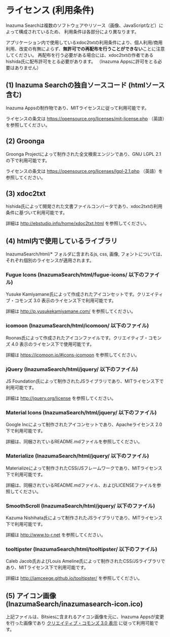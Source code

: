 ライセンス (利用条件)
====================

Inazuma Searchは複数のソフトウェアやリソース（画像、JavaScriptなど）によって構成されているため、
利用条件は各部分により異なります。

アプリケーション内で使用しているxdoc2txtの利用条件により、個人利用/商用利用、改変の有無によらず、**無許可での再配布を行うことができない**ことに注意してください。
再配布を行う必要がある場合には、xdoc2txtの作者であるhishida氏に配布許可をとる必要があります。
（Inazuma Appsに許可をとる必要はありません）


(1) Inazuma Searchの独自ソースコード (htmlソース含む)
-----------------------------------------------------
Inazuma Appsの制作物であり、MITライセンスに従って利用可能です。

ライセンスの条文は <https://opensource.org/licenses/mit-license.php> （英語）を参照してください。

(2) Groonga 
-----------

Groonga Projectによって制作された全文検索エンジンであり、GNU LGPL 2.1の下で利用可能です。

ライセンスの条文は <https://opensource.org/licenses/lgpl-2.1.php> （英語）を参照してください。


(3) xdoc2txt
------------

hishida氏によって開発された文書ファイルコンバータであり、xdoc2txtの利用条件に基づいて利用可能です。

詳細は  <http://ebstudio.info/home/xdoc2txt.html> を参照してください。



(4) html内で使用しているライブラリ
----------------------------
InazumaSearch/html/* フォルダに含まれるjs, css, 画像, フォントについては、それぞれ個別のライセンスが適用されます。

### Fugue Icons (InazumaSearch/html/fugue-icons/ 以下のファイル) ### 

Yusuke Kamiyamane氏によって作成されたアイコンセットです。クリエイティブ・コモンズ 3.0 表示のライセンス下で利用可能です。

詳細は <http://p.yusukekamiyamane.com/> を参照してください。

### icomoon (InazumaSearch/html/icomoon/ 以下のファイル) ### 

Roonas氏によって作成されたアイコンファイルです。クリエイティブ・コモンズ 4.0 表示のライセンス下で使用可能です。

詳細は <https://icomoon.io/#icons-icomoon> を参照してください。

### jQuery (InazumaSearch/html/jquery/ 以下のファイル) ###

JS Foundation氏によって制作されたJSライブラリであり、MITライセンス下で利用可能です。

詳細は <http://jquery.org/license> を参照してください。

### Material Icons (InazumaSearch/html/jquery/ 以下のファイル) ###

Google Incによって制作されたアイコンセットであり、Apacheライセンス 2.0下で利用可能です。

詳細は、同梱されているREADME.mdファイルを参照してください。

### Materialize (InazumaSearch/html/jquery/ 以下のファイル) ###

Materializeによって制作されたCSS/JSフレームワークであり、MITライセンス下で利用可能です。

詳細は、同梱されているREADME.mdファイル、およびLICENSEファイルを参照してください。

### SmoothScroll (InazumaSearch/html/jquery/ 以下のファイル) ###

Kazuma Nishihata氏によって制作されたJSライブラリであり、MITライセンス下で利用可能です。

詳細は <http://www.to-r.net> を参照してください。

### tooltipster (InazumaSearch/html/tooltipster/ 以下のファイル) ###

Caleb Jacob氏およびLouis Ameline氏によって制作されたCSS/JSライブラリであり、MITライセンス下で利用可能です。

詳細は <http://iamceege.github.io/tooltipster/> を参照してください。

(5) アイコン画像 (InazumaSearch/inazumasearch-icon.ico)
-----------

上記ファイルは、Bitsiesに含まれるアイコン画像を元に、Inazuma Appsが変更を行った画像であり
[クリエイティブ・コモンズ 3.0 表示](https://creativecommons.org/licenses/by/3.0/deed.ja) に従って利用可能です。